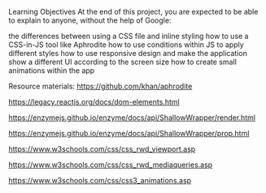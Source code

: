 Learning Objectives
At the end of this project, you are expected to be able to explain to anyone, without the help of Google:

the differences between using a CSS file and inline styling
how to use a CSS-in-JS tool like Aphrodite
how to use conditions within JS to apply different styles
how to use responsive design and make the application show a different UI according to the screen size
how to create small animations within the app

Resource materials:
https://github.com/khan/aphrodite

https://legacy.reactjs.org/docs/dom-elements.html

https://enzymejs.github.io/enzyme/docs/api/ShallowWrapper/render.html

https://enzymejs.github.io/enzyme/docs/api/ShallowWrapper/prop.html

https://www.w3schools.com/css/css_rwd_viewport.asp

https://www.w3schools.com/css/css_rwd_mediaqueries.asp

https://www.w3schools.com/css/css3_animations.asp


